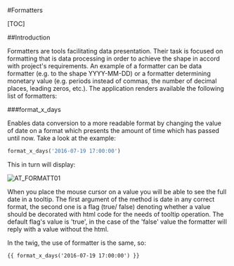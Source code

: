 
#Formatters  

[TOC]

##Introduction  

Formatters are tools facilitating data presentation. Their task is focused on formatting that is data processing in order to achieve the shape in accord with project's requirements. An example of a formatter can be data formatter (e.g. to the shape YYYY-MM-DD) or a formatter determining monetary value (e.g. periods instead of commas, the number of decimal places, leading zeros, etc.). The application renders available the following list of formatters:

###format_x_days  

Enables data conversion to a more readable format by changing the value of date on a format which presents the amount of time which has passed until now. Take a look at the example:

```php 
format_x_days('2016-07-19 17:00:00')
```

This in turn will display:

  ![AT_FORMATT01](https://raw.githubusercontent.com/antaresproject/docs/master/docs/img/docs/services/formatters/AT_FORMATT01.png)
  
When you place the mouse cursor on a value you will be able to see the full date in a tooltip. The first argument of the method is date in any correct format, the second one is a flag (true/ false) denoting whether a value should be decorated with html code for the needs of tooltip operation. The default flag's value is 'true', in the case of the 'false' value the formatter will reply with a value without the html.

In the twig, the use of formatter is the same, so:

```
{{ format_x_days('2016-07-19 17:00:00') }}
```
